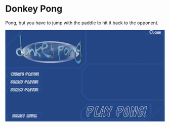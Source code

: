 # Donkey Pong
Pong, but you have to jump with the paddle to hit it back to the opponent.

![Main Menu](Photos/MAIN.JPG)
